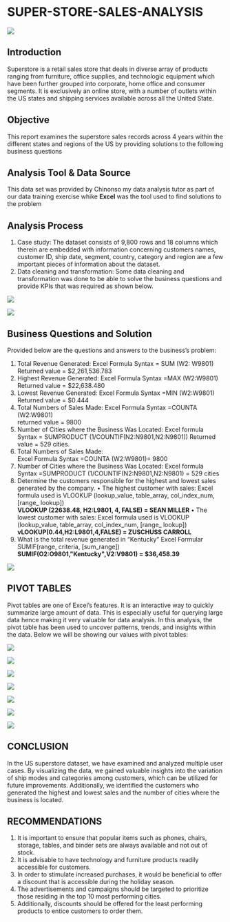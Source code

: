 # SUPER-STORE-SALES-ANALYSIS
![](Super_sale_store_logo.png)
## Introduction
Superstore is a retail sales store that deals in diverse array of products ranging from furniture, office supplies, and technologic equipment which have been further grouped into corporate, home office and consumer segments. 
It is exclusively an online store, with a number of outlets within the US states and shipping services available across all the United State. 
## Objective
This report examines the superstore sales records across 4 years within the different states and regions of the US by providing solutions to the following business questions
## Analysis Tool & Data Source
This data set was provided by Chinonso my data analysis tutor as part of our data training exercise whike **Excel** was the tool used to find solutions to the problem
## Analysis Process
1.	Case study:
The dataset consists of 9,800 rows and 18 columns which therein are embedded with information concerning customers names, customer ID, ship date, segment, country, category and region are a few important pieces of information about the dataset.
2.	Data cleaning and transformation:
Some data cleaning and transformation was done to be able to solve the business questions and provide KPIs that was required as shown below.

![](Check_for_duplicates.png)

![](Create_month.png)

## Business Questions and Solution
Provided below are the questions and answers to the business’s problem:
1.	Total Revenue Generated: 
Excel Formula Syntax = SUM (W2: W9801)  
Returned value = $2,261,536.783
2.	Highest Revenue Generated: 
Excel Formula Syntax =MAX (W2:W9801)  
Returned value = $22,638.480
3.	Lowest Revenue Generated: 
Excel Formula Syntax =MIN (W2:W9801)  
Returned value = $0.444
4.	Total Numbers of Sales Made: 
Excel Formula Syntax =COUNTA (W2:W9801)  
returned value = 9800
5.	Number of Cities where the Business Was Located:
Excel formula Syntax = SUMPRODUCT (1/COUNTIF(N2:N9801,N2:N9801))
Returned value = 529 cities.
7.	Total Numbers of Sales Made:  
Excel Formula Syntax =COUNTA (W2:W9801)= 9800
8.	Number of Cities where the Business Was Located:
Excel formula Syntax =SUMPRODUCT (1/COUNTIF(N2:N9801,N2:N9801) = 529 cities
9.	Determine the customers responsible for the highest and lowest sales generated by the company. 
  •	The highest customer with sales:  Excel formula used is VLOOKUP (lookup_value, table_array, col_index_num, [range_ lookup])  
**VLOOKUP (22638.48, H2:L9801, 4, FALSE) = SEAN MILLER**
  •	The lowest customer with sales:  Excel formula used is VLOOKUP (lookup_value, table_array, col_index_num, [range_ lookup]) 
**vLOOKUP(0.44,H2:L9801,4,FALSE)  = ZUSCHUSS CARROLL**
10.	What is the total revenue generated in “Kentucky”
Excel Formular SUMIF(range, criteria, [sum_range])
**SUMIF(O2:O9801,"Kentucky",V2:V9801) = $36,458.39**

![](Bus_ques.png)

## PIVOT TABLES
Pivot tables are one of Excel’s features. It is an interactive way to quickly summarize large amount of data. This is especially useful for querying large data hence making it very valuable for data analysis. In this analysis, the pivot table has been used to uncover patterns, trends, and insights within the data. Below we will be showing our values with pivot tables:

![](sales_category.png)

![](sales_sub_category.png)

![](sales_region.png)

![](sales_segm.png)

![](sales_ship_mode.png)

![](sales_state.png)

![](data_visuals.png)

## CONCLUSION
In the US superstore dataset, we have examined and analyzed multiple user cases. By visualizing the data, we gained valuable insights into the variation of ship modes and categories among customers, which can be utilized for future improvements. Additionally, we identified the customers who generated the highest and lowest sales and the number of cities where the business is located.

## RECOMMENDATIONS
1. It is important to ensure that popular items such as phones, chairs, storage, tables, and binder sets are always available and not out of stock.
2. It is advisable to have technology and furniture products readily accessible for customers.
3. In order to stimulate increased purchases, it would be beneficial to offer a discount that is accessible during the holiday season.
4. The advertisements and campaigns should be targeted to prioritize those residing in the top 10 most performing cities.
5. Additionally, discounts should be offered for the least performing products to entice customers to order them.





